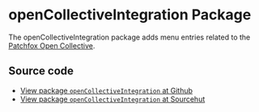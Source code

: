 # openCollectiveIntegration Package

The openCollectiveIntegration package adds menu entries related to the [Patchfox Open Collective](https://opencollective.com/patchfox).

## Source code
* [View package `openCollectiveIntegration` at Github](https://github.com/soapdog/patchfox/blob/master/src/packages/openCollectiveIntegration) 
* [View package `openCollectiveIntegration` at Sourcehut](https://git.sr.ht/~soapdog/patchfox/tree/master/item/src/packages/openCollectiveIntegration)
